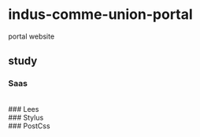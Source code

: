 # indus-comme-union-portal
portal website

## study
### Saas 

<br/>
### Lees 

<br/>
### Stylus

<br/>
### PostCss

<br/>


